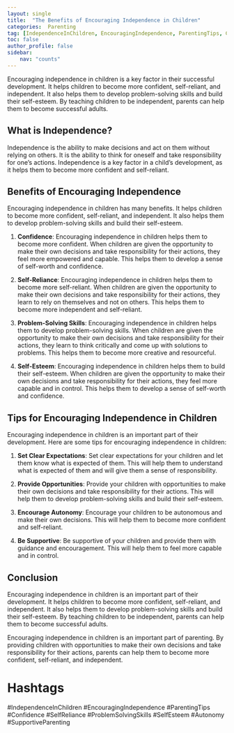 ```yaml
---
layout: single
title:  "The Benefits of Encouraging Independence in Children"
categories:  Parenting
tag: [IndependenceInChildren, EncouragingIndependence, ParentingTips, Confidence, SelfReliance, ProblemSolvingSkills, SelfEsteem, Autonomy, SupportiveParenting, ]
toc: false
author_profile: false
sidebar:
    nav: "counts"
---
```

    
Encouraging independence in children is a key factor in their successful development. It helps children to become more confident, self-reliant, and independent. It also helps them to develop problem-solving skills and build their self-esteem. By teaching children to be independent, parents can help them to become successful adults.

## What is Independence?

Independence is the ability to make decisions and act on them without relying on others. It is the ability to think for oneself and take responsibility for one’s actions. Independence is a key factor in a child’s development, as it helps them to become more confident and self-reliant.

## Benefits of Encouraging Independence

Encouraging independence in children has many benefits. It helps children to become more confident, self-reliant, and independent. It also helps them to develop problem-solving skills and build their self-esteem.

1. **Confidence**: Encouraging independence in children helps them to become more confident. When children are given the opportunity to make their own decisions and take responsibility for their actions, they feel more empowered and capable. This helps them to develop a sense of self-worth and confidence.

2. **Self-Reliance**: Encouraging independence in children helps them to become more self-reliant. When children are given the opportunity to make their own decisions and take responsibility for their actions, they learn to rely on themselves and not on others. This helps them to become more independent and self-reliant.

3. **Problem-Solving Skills**: Encouraging independence in children helps them to develop problem-solving skills. When children are given the opportunity to make their own decisions and take responsibility for their actions, they learn to think critically and come up with solutions to problems. This helps them to become more creative and resourceful.

4. **Self-Esteem**: Encouraging independence in children helps them to build their self-esteem. When children are given the opportunity to make their own decisions and take responsibility for their actions, they feel more capable and in control. This helps them to develop a sense of self-worth and confidence.

## Tips for Encouraging Independence in Children

Encouraging independence in children is an important part of their development. Here are some tips for encouraging independence in children:

1. **Set Clear Expectations**: Set clear expectations for your children and let them know what is expected of them. This will help them to understand what is expected of them and will give them a sense of responsibility.

2. **Provide Opportunities**: Provide your children with opportunities to make their own decisions and take responsibility for their actions. This will help them to develop problem-solving skills and build their self-esteem.

3. **Encourage Autonomy**: Encourage your children to be autonomous and make their own decisions. This will help them to become more confident and self-reliant.

4. **Be Supportive**: Be supportive of your children and provide them with guidance and encouragement. This will help them to feel more capable and in control.

## Conclusion

Encouraging independence in children is an important part of their development. It helps children to become more confident, self-reliant, and independent. It also helps them to develop problem-solving skills and build their self-esteem. By teaching children to be independent, parents can help them to become successful adults.

Encouraging independence in children is an important part of parenting. By providing children with opportunities to make their own decisions and take responsibility for their actions, parents can help them to become more confident, self-reliant, and independent.

# Hashtags

#IndependenceInChildren #EncouragingIndependence #ParentingTips #Confidence #SelfReliance #ProblemSolvingSkills #SelfEsteem #Autonomy #SupportiveParenting